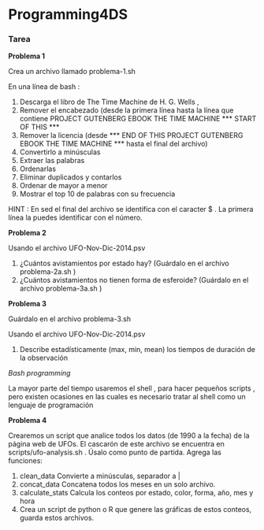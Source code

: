 # Programming4DS

### Tarea

**Problema 1**

Crea un archivo llamado problema-1.sh

En una línea de bash :
   1. Descarga el libro de The Time Machine de H. G. Wells ,
   2. Remover el encabezado (desde la primera línea hasta la línea que contiene PROJECT GUTENBERG EBOOK THE TIME MACHINE *** START OF THIS ***
   3. Remover la licencia (desde *** END OF THIS PROJECT GUTENBERG EBOOK THE TIME MACHINE *** hasta el final del archivo)
   4. Convertirlo a minúsculas
   5. Extraer las palabras
   6. Ordenarlas
   7. Eliminar duplicados y contarlos
   8. Ordenar de mayor a menor
   9. Mostrar el top 10 de palabras con su frecuencia
   
HINT : En sed el final del archivo se identifica con el caracter $ . La primera línea la puedes identificar
con el número.

**Problema 2**

Usando el archivo UFO-Nov-Dic-2014.psv
   1. ¿Cuántos avistamientos por estado hay? (Guárdalo en el archivo problema-2a.sh )
   2. ¿Cuántos avistamientos no tienen forma de esferoide? (Guárdalo en el archivo problema-3a.sh )
   
**Problema 3**

Guárdalo en el archivo problema-3.sh

Usando el archivo UFO-Nov-Dic-2014.psv
   1. Describe estadísticamente (max, min, mean) los tiempos de duración de la observación
    
*Bash programming*

La mayor parte del tiempo usaremos el shell , para hacer pequeños scripts , pero existen ocasiones en las
cuales es necesario tratar al shell como un lenguaje de programación

**Problema 4**

Crearemos un script que analice todos los datos (de 1990 a la fecha) de la página web de UFOs.
El cascarón de este archivo se encuentra en scripts/ufo-analysis.sh . Úsalo como punto de partida.
Agrega las funciones:
   1. clean_data Convierte a minúsculas, separador a |
   2. concat_data Concatena todos los meses en un solo archivo.
   3. calculate_stats Calcula los conteos por estado, color, forma, año, mes y hora
   4. Crea un script de python o R que genere las gráficas de estos conteos, guarda estos archivos.
